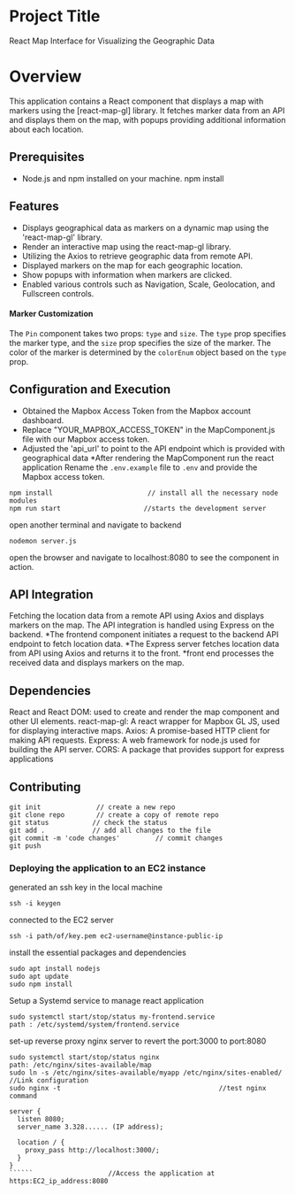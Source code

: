 # Project Title

React Map Interface for Visualizing the Geographic Data

# Overview

This application contains a React component that displays a map with markers using the [react-map-gl] library. It fetches marker data from an API and displays them on the map, with popups providing additional information about each location.

## Prerequisites

- Node.js and npm installed on your machine.
  npm install

## Features

* Displays geographical data as markers on a dynamic map using the 'react-map-gl' library.
* Render an interactive map using the react-map-gl library.
* Utilizing the Axios to retrieve geographic data from remote API.
* Displayed markers on the map for each geographic location.
* Show popups with information when markers are clicked.
* Enabled various controls such as Navigation, Scale, Geolocation, and Fullscreen controls.

#### Marker Customization

The `Pin` component takes two props: `type` and `size`. The `type` prop specifies the marker type, and the `size` prop specifies the size of the marker. The color of the marker is determined by the `colorEnum` object based on the `type` prop.


## Configuration and Execution
* Obtained the Mapbox Access Token from the Mapbox account dashboard.
* Replace "YOUR_MAPBOX_ACCESS_TOKEN" in the MapComponent.js file with our Mapbox access token.
* Adjusted the 'api_url' to point to the API endpoint which is provided with geographical data
*After rendering the MapComponent 
run the react application
Rename the `.env.example` file to `.env` and provide the Mapbox access token.
```   
npm install                        // install all the necessary node modules
npm run start                     //starts the development server
```
open another terminal and navigate to backend  
```
nodemon server.js
```
open the browser and navigate to localhost:8080 to see the component in action.


## API Integration
Fetching the location data from a remote API using Axios and displays markers on the map. The API integration is handled using Express on the backend. 
*The frontend component initiates a request to the backend API endpoint to fetch location data.
*The Express server fetches location data from API using Axios and returns it to the front.
*front end processes the received data and displays markers on the map.

## Dependencies
React and React DOM: used to create and render the map component and other UI elements. 
react-map-gl: A react wrapper for Mapbox GL JS, used for displaying interactive maps. 
Axios: A promise-based HTTP client for making API requests.
Express: A web framework for node.js used for building the API server.
CORS: A package that provides support for express applications

## Contributing
```
git init              // create a new repo
git clone repo        // create a copy of remote repo
git status           // check the status
git add .            // add all changes to the file
git commit -m 'code changes'         // commit changes
git push 
```


### Deploying the application to an EC2 instance
generated an ssh key in the local machine
```
ssh -i keygen  
```
connected to the EC2 server
```
ssh -i path/of/key.pem ec2-username@instance-public-ip
```
install the essential packages and dependencies
```
sudo apt install nodejs
sudo apt update
sudo npm install                       
```
Setup a Systemd service to manage react application
```
sudo systemctl start/stop/status my-frontend.service                           
path : /etc/systemd/system/frontend.service
```

set-up reverse proxy nginx server to revert the port:3000 to port:8080
```
sudo systemctl start/stop/status nginx
path: /etc/nginx/sites-available/map
sudo ln -s /etc/nginx/sites-available/myapp /etc/nginx/sites-enabled/                           //Link configuration 
sudo nginx -t                                        //test nginx command

server {
  listen 8080;
  server_name 3.328...... (IP address);

  location / {
    proxy_pass http://localhost:3000/;
  }
}
``````                   //Access the application at https:EC2_ip_address:8080
